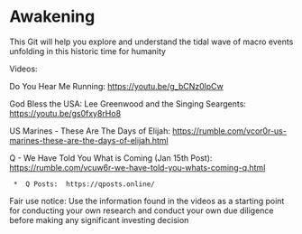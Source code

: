 # Awakening
This Git will help you explore and understand the tidal wave of macro events unfolding in this historic time for humanity

Videos:

Do You Hear Me Running: https://youtu.be/g_bCNz0lpCw

God Bless the USA:  Lee Greenwood and the Singing Seargents:  https://youtu.be/gs0fxy8rHo8

US Marines - These Are The Days of Elijah:  https://rumble.com/vcor0r-us-marines-these-are-the-days-of-elijah.html





Q - We Have Told You What is Coming (Jan 15th Post):  https://rumble.com/vcuw6r-we-have-told-you-whats-coming-q.html

     *  Q Posts:  https://qposts.online/

Fair use notice:
Use the information found in the videos as a starting point for conducting your own research and conduct your own due diligence before making any significant investing decision

